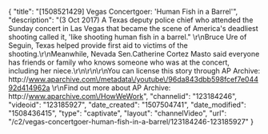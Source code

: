 {
    "title": "[1508521429] Vegas Concertgoer: 'Human Fish in a Barrel'",
    "description": "(3 Oct 2017) A Texas deputy police chief who attended the Sunday concert in Las Vegas that became the scene of America's deadliest shooting called it, 'like shooting human fish in a barrel.\" \r\nBruce Ure of Seguin, Texas helped provide first aid to victims of the shooting.\r\nMeanwhile, Nevada Sen.Catherine Cortez Masto said everyone has friends or family who knows someone who was at the concert, including her niece.\r\n\r\n\r\nYou can license this story through AP Archive: http:\/\/www.aparchive.com\/metadata\/youtube\/96da843dbb598fcef7e04492d414962a \r\nFind out more about AP Archive: http:\/\/www.aparchive.com\/HowWeWork",
    "channelid": "123184246",
    "videoid": "123185927",
    "date_created": "1507504741",
    "date_modified": "1508436415",
    "type": "captivate",
    "layout": "channelVideo",
    "url": "\/c2\/vegas-concertgoer-human-fish-in-a-barrel\/123184246-123185927"
}